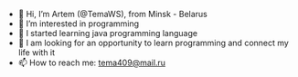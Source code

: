 - 👋 Hi, I’m Artem (@TemaWS), from Minsk - Belarus
- 👀 I’m interested in programming 
- 🌱 I started learning java programming language
- 💞️ I am looking for an opportunity to learn programming and connect my life with it
- 📫 How to reach me: tema409@mail.ru

<!---
TemaWS/TemaWS is a ✨ special ✨ repository because its `README.md` (this file) appears on your GitHub profile.
You can click the Preview link to take a look at your changes.
--->
